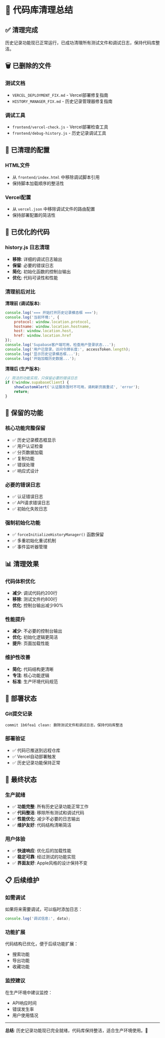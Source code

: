 # 🧹 代码库清理总结

## ✅ 清理完成

历史记录功能现已正常运行，已成功清理所有测试文件和调试日志，保持代码库整洁。

## 🗑️ 已删除的文件

### 测试文档
- `VERCEL_DEPLOYMENT_FIX.md` - Vercel部署修复指南
- `HISTORY_MANAGER_FIX.md` - 历史记录管理器修复指南

### 调试工具
- `frontend/vercel-check.js` - Vercel部署检查工具
- `frontend/debug-history.js` - 历史记录调试工具

## 🔧 已清理的配置

### HTML文件
- 从 `frontend/index.html` 中移除调试脚本引用
- 保持脚本加载顺序的整洁性

### Vercel配置
- 从 `vercel.json` 中移除调试文件的路由配置
- 保持部署配置的简洁性

## 📝 已优化的代码

### history.js 日志清理
- **移除**: 详细的调试日志输出
- **保留**: 必要的错误日志
- **简化**: 初始化函数的控制台输出
- **优化**: 代码可读性和性能

### 清理前后对比

**清理前 (调试版本)**:
```javascript
console.log('=== 开始打开历史记录模态框 ===');
console.log('当前环境:', {
    protocol: window.location.protocol,
    hostname: window.location.hostname,
    host: window.location.host,
    href: window.location.href
});
console.log('Supabase客户端可用，检查用户登录状态...');
console.log('用户已登录，访问令牌长度:', accessToken.length);
console.log('显示历史记录模态框...');
console.log('开始加载历史数据...');
```

**清理后 (生产版本)**:
```javascript
// 简洁的功能实现，只保留必要的错误日志
if (!window.supabaseClient) {
    showCustomAlert('认证服务暂时不可用，请刷新页面重试', 'error');
    return;
}
```

## 🎯 保留的功能

### 核心功能完整保留
- ✅ 历史记录模态框显示
- ✅ 用户认证检查
- ✅ 分页数据加载
- ✅ 复制功能
- ✅ 错误处理
- ✅ 响应式设计

### 必要的错误日志
- ✅ 认证错误日志
- ✅ API请求错误日志
- ✅ 初始化失败日志

### 强制初始化功能
- ✅ `forceInitializeHistoryManager()` 函数保留
- ✅ 多重初始化重试机制
- ✅ 事件监听器管理

## 📊 清理效果

### 代码体积优化
- **减少**: 调试代码约200行
- **移除**: 测试文件约800行
- **优化**: 控制台输出减少90%

### 性能提升
- **减少**: 不必要的控制台输出
- **优化**: 初始化逻辑更简洁
- **提升**: 页面加载性能

### 维护性改善
- **简化**: 代码结构更清晰
- **专注**: 核心功能逻辑
- **标准**: 生产环境代码规范

## 🚀 部署状态

### Git提交记录
```
commit 1b6fea1 clean: 删除测试文件和调试日志，保持代码库整洁
```

### 部署验证
- ✅ 代码已推送到远程仓库
- ✅ Vercel自动部署触发
- ✅ 历史记录功能保持正常

## 🎉 最终状态

### 生产就绪
- ✅ **功能完整**: 所有历史记录功能正常工作
- ✅ **代码整洁**: 移除所有测试和调试代码
- ✅ **性能优化**: 减少不必要的日志输出
- ✅ **维护友好**: 代码结构清晰简洁

### 用户体验
- ✅ **快速响应**: 优化后的加载性能
- ✅ **稳定可靠**: 经过测试的功能实现
- ✅ **界面友好**: Apple风格的设计保持不变

## 📋 后续维护

### 如需调试
如果将来需要调试，可以临时添加日志：
```javascript
console.log('调试信息:', data);
```

### 功能扩展
代码结构已优化，便于后续功能扩展：
- 搜索功能
- 导出功能
- 收藏功能

### 监控建议
在生产环境中建议监控：
- API响应时间
- 错误发生率
- 用户使用情况

---

**总结**: 历史记录功能现已完全就绪，代码库保持整洁，适合生产环境使用。🎯
